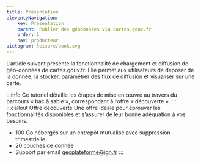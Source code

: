 ```yaml
---
title: Présentation
eleventyNavigation:
    key: Présentation
    parent: Publier des géodonnées via cartes.gouv.fr
    order: 1
    nav: producteur
pictogram: leisure/book.svg
---
```


L’article suivant présente la fonctionnalité de chargement et diffusion de géo-données de cartes.gouv.fr. Elle permet aux utilisateurs de déposer de la donnée, la stocker, paramétrer des flux de diffusion et visualiser sur une carte.

:::info
Ce tutoriel détaille les étapes de mise en œuvre au travers du parcours « bac à sable », correspondant à l’offre « découverte ».
:::
:::callout Offre découverte
Une offre idéale pour éprouver les fonctionnalités disponibles et s’assurer de leur bonne adéquation à vos besoins.

- 100 Go hébergés sur un entrepôt mutualisé avec suppression trimestrielle
- 20 couches de donnée
- Support par email [geoplateforme@ign.fr](mailto:geoplateforme@ign.fr)
  :::

